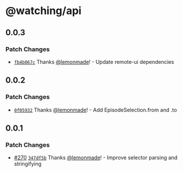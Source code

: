 # @watching/api

## 0.0.3

### Patch Changes

- [`fb4b067c`](https://github.com/lemonmade/watch/commit/fb4b067c430cd064ec2bb68e4ac3691175035c38) Thanks [@lemonmade](https://github.com/lemonmade)! - Update remote-ui dependencies

## 0.0.2

### Patch Changes

- [`0f05932`](https://github.com/lemonmade/watch/commit/0f05932aff569475dea77060593519fde1f52b25) Thanks [@lemonmade](https://github.com/lemonmade)! - Add EpisodeSelection.from and .to

## 0.0.1

### Patch Changes

- [#270](https://github.com/lemonmade/watch/pull/270) [`347df5b`](https://github.com/lemonmade/watch/commit/347df5bf5d5a0aa993895fb0f0d7ceedbae30299) Thanks [@lemonmade](https://github.com/lemonmade)! - Improve selector parsing and stringifying
